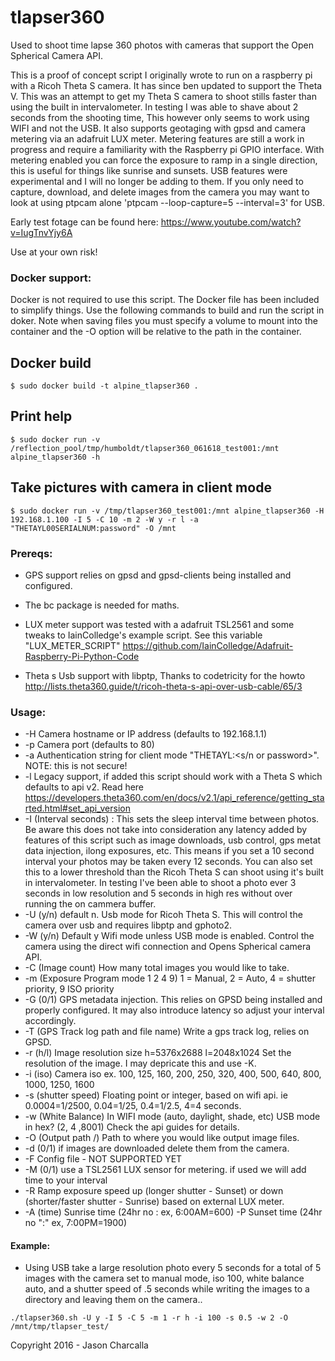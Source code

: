 # tlapser360
Used to shoot time lapse 360 photos with cameras that support the Open Spherical Camera API.


This is a proof of concept script I originally wrote to run on a raspberry pi with a Ricoh Theta S camera. It has since ben updated to support the Theta V. This was an attempt to get my Theta S camera to shoot stills faster than using the built in intervalometer. In testing I was able to shave about 2 seconds from the shooting time, This however only seems to work using WIFI and not the USB. It also supports geotaging with gpsd and camera metering via an adafruit LUX meter. Metering features are still a work in progress and require a familiarity with the Raspberry pi GPIO interface. With metering enabled you can force the exposure to ramp in a single direction, this is useful for things like sunrise and sunsets. USB features were experimental and I will no longer be adding to them. If you only need to capture, download, and delete images from the camera you may want to look at using ptpcam alone 'ptpcam --loop-capture=5 --interval=3' for USB.


Early test fotage can be found here: https://www.youtube.com/watch?v=IugTnvYjy6A

Use at your own risk!

### Docker support:
Docker is not required to use this script. The Docker file has been included to simplify things. Use the following commands to build and run the script in doker. Note when saving files you must specify a volume to mount into the container and the -O option will be relative to the path in the container.

## Docker build
```
$ sudo docker build -t alpine_tlapser360 .
```
## Print help
```
$ sudo docker run -v /reflection_pool/tmp/humboldt/tlapser360_061618_test001:/mnt alpine_tlapser360 -h
```
## Take pictures with camera in client mode
```
$ sudo docker run -v /tmp/tlapser360_test001:/mnt alpine_tlapser360 -H 192.168.1.100 -I 5 -C 10 -m 2 -W y -r l -a "THETAYL00SERIALNUM:password" -O /mnt
```

### Prereqs: 

- GPS support relies on gpsd and gpsd-clients being installed and configured.

- The bc package is needed for maths.

- LUX meter support was tested with a adafruit TSL2561 and some tweaks to IainColledge's
  example script. See this variable "LUX_METER_SCRIPT"
  https://github.com/IainColledge/Adafruit-Raspberry-Pi-Python-Code

- Theta s Usb support with libptp, Thanks to codetricity for the howto 
  http://lists.theta360.guide/t/ricoh-theta-s-api-over-usb-cable/65/3



### Usage:

- -H Camera hostname or IP address (defaults to 192.168.1.1)
- -p Camera port (defaults to 80)
- -a Authentication string for client mode "THETAYL<serial number>:<s/n or password>". NOTE: this is not secure!
- -l Legacy support, if added this script should work with a Theta S which defaults to api v2. Read here https://developers.theta360.com/en/docs/v2.1/api_reference/getting_started.html#set_api_version
- -I (Interval seconds) : This sets the sleep interval time between photos. Be aware this does not take into consideration any latency added by features of this script such as image downloads, usb control, gps metat data injection, ilong exposures, etc. This means if you set a 10 second interval your photos may be taken every 12 seconds. You can also set this to a lower threshold than the Ricoh Theta S can shoot using it's built in intervalometer. In testing I've been able to shoot a photo ever 3 seconds in low resolution and 5 seconds in high res without over running the on cammera buffer. 
- -U (y/n) default n. Usb mode for Ricoh Theta S. This will control the camera over usb and requires libptp and gphoto2.
- -W (y/n) Default y Wifi mode unless USB mode is enabled. Control the camera using the direct wifi connection and Opens Spherical camera API.
- -C (Image count) How many total images you would like to take.
- -m (Exposure Program mode 1 2 4 9) 1 = Manual, 2 = Auto, 4 = shutter priority, 9 ISO priority
- -G (0/1) GPS metadata injection. This relies on GPSD being installed and properly configured. It may also introduce latency so adjust your interval accordingly.
- -T (GPS Track log path and file name) Write a gps track log, relies on GPSD.
- -r (h/l) Image resolution size h=5376x2688 l=2048x1024 Set the resolution of the image. I may depricate this and use -K.
- -i (iso) Camera iso ex. 100, 125, 160, 200, 250, 320, 400, 500, 640, 800, 1000, 1250, 1600 
- -s (shutter speed) Floating point or integer, based on wifi api. ie 0.0004=1/2500, 0.04=1/25, 0.4=1/2.5, 4=4 seconds.
- -w (White Balance) In WIFI mode (auto, daylight, shade, etc) USB mode in hex? (2, 4 ,8001) Check the api guides for details.
- -O (Output path /) Path to where you would like output image files.
- -d (0/1) if images are downloaded delete them from the camera.
- -F Config file - NOT SUPPORTED YET 
- -M (0/1) use a TSL2561 LUX sensor for metering. if used we will add time to your interval
- -R Ramp exposure speed up (longer shutter - Sunset) or down (shorter/faster shutter - Sunrise) based on external LUX meter.
- -A (time) Sunrise time (24hr no : ex, 6:00AM=600) -P Sunset time (24hr no ":" ex, 7:00PM=1900)

#### Example:
- Using USB take a large resolution photo every 5 seconds for a total of 5 images with the camera set to manual mode, iso 100, white balance auto, and a shutter speed of .5 seconds while writing the images to a directory and leaving them on the camera.. 

```
./tlapser360.sh -U y -I 5 -C 5 -m 1 -r h -i 100 -s 0.5 -w 2 -O /mnt/tmp/tlapser_test/
```
Copyright 2016 - Jason Charcalla
